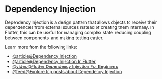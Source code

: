 # Dependency Injection

Dependency Injection is a design pattern that allows objects to receive their dependencies from external sources instead of creating them internally. In Flutter, this can be useful for managing complex state, reducing coupling between components, and making testing easier.

Learn more from the following links:

- [@article@Dependency Injection](https://docs.flutter.dev/app-architecture/case-study/dependency-injection)
- [@article@Dependency Injection In Flutter](https://medium.com/flutter-community/dependency-injection-in-flutter-f19fb66a0740)
- [@video@Flutter Dependency Injection For Beginners](https://www.youtube.com/watch?v=vBT-FhgMaWM)
- [@feed@Explore top posts about Dependency Injection](https://app.daily.dev/tags/dependency-injection?ref=roadmapsh)

